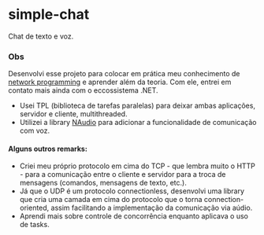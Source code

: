 
# simple-chat
Chat de texto e voz.

### Obs
Desenvolvi esse projeto para colocar em prática meu conhecimento de [network programming](https://en.wikipedia.org/wiki/Computer_network_programming) e aprender além da teoria. Com ele, entrei em contato mais ainda com o eccossistema .NET.

 - Usei TPL (biblioteca de tarefas paralelas) para deixar ambas aplicações, servidor e cliente, multithreaded.
 - Utilizei a library [NAudio](https://github.com/naudio/NAudio) para adicionar a funcionalidade de comunicação com voz.
 
 #### Alguns outros remarks:
	
 - Criei meu próprio protocolo em cima do TCP - que lembra muito o HTTP - para a comunicação entre o cliente e servidor para a troca de mensagens (comandos, mensagens de texto, etc.).
 - Já que o UDP é um protocolo connectionless, desenvolvi uma library que cria uma camada em cima do protocolo que o torna connection-oriented, assim facilitando a implementação da comunicação via aúdio.
 - Aprendi mais sobre controle de concorrência enquanto aplicava o uso de tasks.

